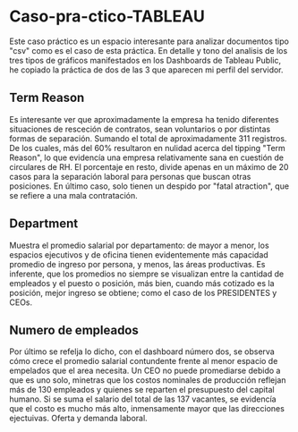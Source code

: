 # Caso-pra-ctico-TABLEAU
Este caso práctico es un espacio interesante para analizar documentos tipo "csv" como es el caso de esta práctica.
En detalle y tono del analisis de los tres tipos de gráficos manifestados en los Dashboards de Tableau Public, he copiado la práctica de dos de las 3 que aparecen mi perfil del servidor.
## Term Reason
Es interesante ver que aproximadamente la empresa ha tenido diferentes situaciones de resceción de contratos, sean voluntarios o por distintas formas de separación. Sumando el total de aproximadamente 311 registros.
De los cuales, más del 60% resultaron en nulidad acerca del tipping "Term Reason", lo que evidencía una empresa relativamente sana en cuestión de circulares de RH.
El porcentaje en resto, divide apenas en un máximo de 20 casos para la separación laboral para personas que buscan otras posiciones. En último caso, solo tienen un despido por "fatal atraction", que se refiere a una mala contratación.
## Department
Muestra el promedio salarial por departamento: de mayor a menor, los espacios ejecutivos y de oficina tienen evidentemente más capacidad promedio de ingreso por persona, y menos, las áreas productivas.
Es inferente, que los promedios no siempre se visualizan entre la cantidad de empleados y el puesto o posición, más bien, cuando más cotizado es la posición, mejor ingreso se obtiene; como el caso de los PRESIDENTES y CEOs.
## Numero de empleados
Por último se refelja lo dicho, con el dashboard número dos, se observa cómo crece el promedio salarial contundente frente al menor espacio de empelados que el area necesita. Un CEO no puede promediarse debido a que es uno solo, minetras que los costos nominales de producción reflejan más de 130 empleados y quienes se reparten el presupuesto del capital humano.
Si se suma el salario del total de las 137 vacantes, se evidencía que el costo es mucho más alto, inmensamente mayor que las direcciones ejectuivas. Oferta y demanda laboral.
